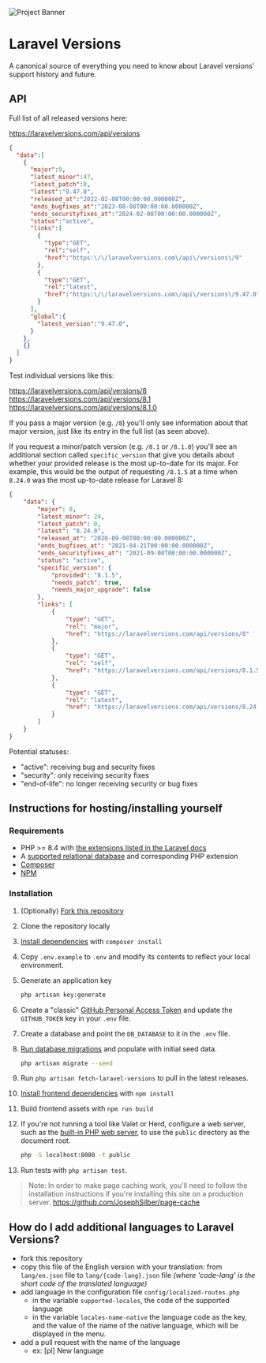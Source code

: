 ![Project Banner](https://raw.githubusercontent.com/tighten/laravelversions/main/banner.png)
# Laravel Versions

A canonical source of everything you need to know about Laravel versions' support history and future.

## API

Full list of all released versions here:

https://laravelversions.com/api/versions

```json
{
  "data":[
    {
      "major":9,
      "latest_minor":47,
      "latest_patch":0,
      "latest":"9.47.0",
      "released_at":"2022-02-08T00:00:00.000000Z",
      "ends_bugfixes_at":"2023-08-08T00:00:00.000000Z",
      "ends_securityfixes_at":"2024-02-08T00:00:00.000000Z",
      "status":"active",
      "links":[
        {
          "type":"GET",
          "rel":"self",
          "href":"https:\/\/laravelversions.com\/api\/versions\/9"
        },
        {
          "type":"GET",
          "rel":"latest",
          "href":"https:\/\/laravelversions.com\/api\/versions\/9.47.0"
        }
      ],
      "global":{
        "latest_version":"9.47.0",
      }
    },
    {}
  ]
}
```

Test individual versions like this:

https://laravelversions.com/api/versions/8
https://laravelversions.com/api/versions/8.1
https://laravelversions.com/api/versions/8.1.0

If you pass a major version (e.g. `/8`) you'll only see information about that major version, just like its entry in the full list (as seen above).

If you request a minor/patch version (e.g. `/8.1` or `/8.1.0`) you'll see an additional section called `specific_version` that give you details about whether your provided release is the most up-to-date for its major. For example, this would be the output of requesting `/8.1.5` at a time when `8.24.0` was the most up-to-date release for Laravel 8:

```json
{
    "data": {
        "major": 8,
        "latest_minor": 24,
        "latest_patch": 0,
        "latest": "8.24.0",
        "released_at": "2020-09-08T00:00:00.000000Z",
        "ends_bugfixes_at": "2021-04-21T00:00:00.000000Z",
        "ends_securityfixes_at": "2021-09-08T00:00:00.000000Z",
        "status": "active",
        "specific_version": {
            "provided": "8.1.5",
            "needs_patch": true,
            "needs_major_upgrade": false
        },
        "links": [
            {
                "type": "GET",
                "rel": "major",
                "href": "https://laravelversions.com/api/versions/8"
            },
            {
                "type": "GET",
                "rel": "self",
                "href": "https://laravelversions.com/api/versions/8.1.5"
            },
            {
                "type": "GET",
                "rel": "latest",
                "href": "https://laravelversions.com/api/versions/8.24.0"
            }
        ]
    }
}
```

Potential statuses:

- "active": receiving bug and security fixes
- "security": only receiving security fixes
- "end-of-life": no longer receiving security or bug fixes


## Instructions for hosting/installing yourself
### Requirements

* PHP >= 8.4 with [the extensions listed in the Laravel docs](https://laravel.com/docs/12.x/deployment#server-requirements)
* A [supported relational database](http://laravel.com/docs/12.x/database#introduction) and corresponding PHP extension
* [Composer](https://getcomposer.org/download/)
* [NPM](https://nodejs.org/)

### Installation

1. (Optionally) [Fork this repository](https://help.github.com/articles/fork-a-repo/)
1. Clone the repository locally
1. [Install dependencies](https://getcomposer.org/doc/01-basic-usage.md#installing-dependencies) with `composer install`
1. Copy `.env.example` to `.env` and modify its contents to reflect your local environment.
1. Generate an application key

    ```bash
    php artisan key:generate
    ```
1. Create a "classic" [GitHub Personal Access Token](https://github.com/settings/tokens) and update the  `GITHUB_TOKEN` key in your `.env` file.
1. Create a database and point the `DB_DATABASE` to it in the `.env` file.
1. [Run database migrations](http://laravel.com/docs/9.x/migrations#running-migrations) and populate with initial seed data.

    ```bash
    php artisan migrate --seed
    ```
1. Run `php artisan fetch-laravel-versions` to pull in the latest releases.
1. [Install frontend dependencies](https://docs.npmjs.com/cli/install) with `npm install`
1. Build frontend assets with `npm run build`
1. If you're not running a tool like Valet or Herd, configure a web server, such as the [built-in PHP web server](http://php.net/manual/en/features.commandline.webserver.php), to use the `public` directory as the document root.

    ```bash
    php -S localhost:8080 -t public
    ```
1. Run tests with `php artisan test`.

> Note: In order to make page caching work, you'll need to follow the installation instructions if you're installing this site on a production server. https://github.com/JosephSilber/page-cache

## How do I add additional languages to Laravel Versions?

* fork this repository
* copy this file of the English version with your translation: from `lang/en.json` file to `lang/{code-lang}.json` file
  _(where 'code-lang' is the short code of the translated language)_
* add language in the configuration file ```config/localized-routes.php```
    - in the variable `supported-locales`, the code of the supported language
    - in the variable `locales-name-native` the language code as the key, and the value of the name of the native language, which will be displayed in the menu.
* add a pull request with the name of the language
    * ex: [pl] New language
